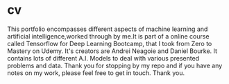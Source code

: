 # cv

This portfolio encompasses different aspects of machine learning and artificial intelligence,worked through by me.It is part of a online course called Tensorflow for Deep Learning Bootcamp, that I took from Zero to Mastery on Udemy. It's creators are Andrei Neagoie and Daniel Bourke. It contains lots of different A.I. Models to deal with various presented problems and data. Thank you for stopping by my repo and if you have any notes on my work, please feel free to get in touch. Thank you.
